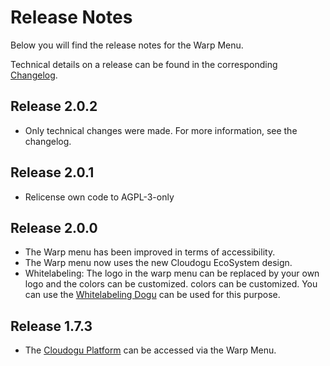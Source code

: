 # Release Notes

Below you will find the release notes for the Warp Menu. 

Technical details on a release can be found in the corresponding [Changelog](https://docs.cloudogu.com/en/docs/system-components/warp-menu/CHANGELOG/).

## Release 2.0.2
- Only technical changes were made. For more information, see the changelog.

## Release 2.0.1
- Relicense own code to AGPL-3-only

## Release 2.0.0

* The Warp menu has been improved in terms of accessibility.
* The Warp menu now uses the new Cloudogu EcoSystem design.
* Whitelabeling: The logo in the warp menu can be replaced by your own logo and the colors can be customized.
  colors can be customized. You can use the [Whitelabeling Dogu](https://docs.cloudogu.com/en/usermanual/whitelabeling/Configuration/)
  can be used for this purpose.


## Release 1.7.3

* The [Cloudogu Platform](https://platform.cloudogu.com/en/) can be accessed via the Warp Menu.